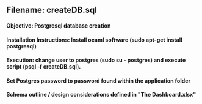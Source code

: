 ## Filename: createDB.sql
#### Objective: Postgresql database creation
#### Installation Instructions: Install ocaml software (sudo apt-get install postgresql)
#### Execution: change user to postgres (sudo su - postgres) and execute script (psql -f createDB.sql).
#### Set Postgres password to password found within the application folder
#### Schema outline / design considerations defined in "The Dashboard.xlsx"
	
